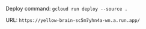 Deploy command:
`gcloud run deploy --source .`

URL:
`https://yellow-brain-sc5m7yhn4a-wn.a.run.app/`